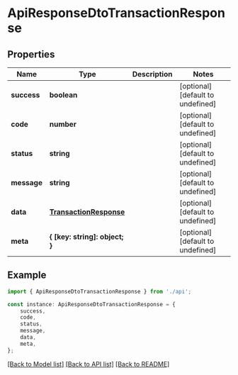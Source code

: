 # ApiResponseDtoTransactionResponse


## Properties

Name | Type | Description | Notes
------------ | ------------- | ------------- | -------------
**success** | **boolean** |  | [optional] [default to undefined]
**code** | **number** |  | [optional] [default to undefined]
**status** | **string** |  | [optional] [default to undefined]
**message** | **string** |  | [optional] [default to undefined]
**data** | [**TransactionResponse**](TransactionResponse.md) |  | [optional] [default to undefined]
**meta** | **{ [key: string]: object; }** |  | [optional] [default to undefined]

## Example

```typescript
import { ApiResponseDtoTransactionResponse } from './api';

const instance: ApiResponseDtoTransactionResponse = {
    success,
    code,
    status,
    message,
    data,
    meta,
};
```

[[Back to Model list]](../README.md#documentation-for-models) [[Back to API list]](../README.md#documentation-for-api-endpoints) [[Back to README]](../README.md)
